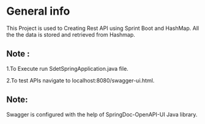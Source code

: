 # General info
This Project is used to Creating Rest API using Sprint Boot and HashMap. All the the data is stored and retrieved from Hashmap.

## Note :

1.To Execute run SdetSpringApplication.java file. 

2.To test APIs navigate to localhost:8080/swagger-ui.html.

## Note:
Swagger is configured with the help of SpringDoc-OpenAPI-UI Java library.
